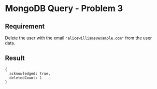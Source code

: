 # MongoDB Query - Problem 3

## Requirement

Delete the user with the email `"alicewilliams@example.com"` from the user data.


## Result

```result
{
  acknowledged: true,
  deletedCount: 1
}
```
